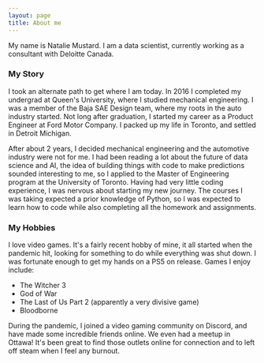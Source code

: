```yaml
---
layout: page
title: About me
---
```


My name is Natalie Mustard. I am a data scientist, currently working as a consultant with Deloitte Canada.

### My Story

I took an alternate path to get where I am today. In 2016 I completed my undergrad at Queen's University, where I studied mechanical engineering. I was a member of the Baja SAE Design team, where my roots in the auto industry started. Not long after graduation, I started my career as a Product Engineer at Ford Motor Company. I packed up my life in Toronto, and settled in Detroit Michigan.

After about 2 years, I decided mechanical engineering and the automotive industry were not for me. I had been reading a lot about the future of data science and AI, the idea of building things with code to make predictions sounded interesting to me, so I applied to the Master of Engineering program at the University of Toronto. Having had very little coding experience, I was nervous about starting my new journey. The courses I was taking expected a prior knowledge of Python, so I was expected to learn how to code while also completing all the homework and assignments.

### My Hobbies

I love video games. It's a fairly recent hobby of mine, it all started when the pandemic hit, looking for something to do while everything was shut down. I was fortunate enough to get my hands on a PS5 on release. Games I enjoy include:

- The Witcher 3
- God of War
- The Last of Us Part 2 (apparently a very divisive game)
- Bloodborne

During the pandemic, I joined a video gaming community on Discord, and have made some incredible friends online. We even had a meetup in Ottawa! It's been great to find those outlets online for connection and to left off steam when I feel any burnout.

